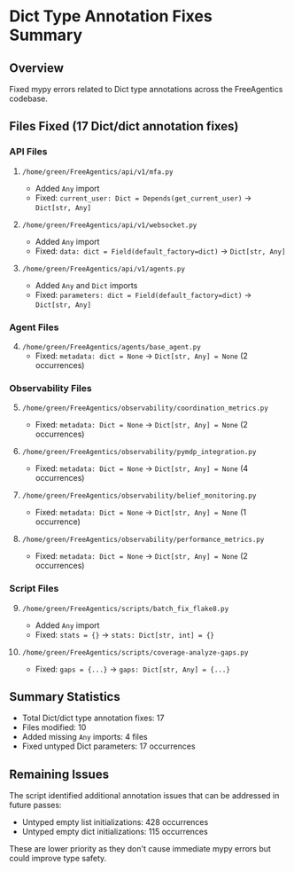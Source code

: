 # Dict Type Annotation Fixes Summary

## Overview
Fixed mypy errors related to Dict type annotations across the FreeAgentics codebase.

## Files Fixed (17 Dict/dict annotation fixes)

### API Files
1. `/home/green/FreeAgentics/api/v1/mfa.py`
   - Added `Any` import
   - Fixed: `current_user: Dict = Depends(get_current_user)` → `Dict[str, Any]`

2. `/home/green/FreeAgentics/api/v1/websocket.py`
   - Added `Any` import
   - Fixed: `data: dict = Field(default_factory=dict)` → `Dict[str, Any]`

3. `/home/green/FreeAgentics/api/v1/agents.py`
   - Added `Any` and `Dict` imports
   - Fixed: `parameters: dict = Field(default_factory=dict)` → `Dict[str, Any]`

### Agent Files
4. `/home/green/FreeAgentics/agents/base_agent.py`
   - Fixed: `metadata: dict = None` → `Dict[str, Any] = None` (2 occurrences)

### Observability Files
5. `/home/green/FreeAgentics/observability/coordination_metrics.py`
   - Fixed: `metadata: Dict = None` → `Dict[str, Any] = None` (2 occurrences)

6. `/home/green/FreeAgentics/observability/pymdp_integration.py`
   - Fixed: `metadata: Dict = None` → `Dict[str, Any] = None` (4 occurrences)

7. `/home/green/FreeAgentics/observability/belief_monitoring.py`
   - Fixed: `metadata: Dict = None` → `Dict[str, Any] = None` (1 occurrence)

8. `/home/green/FreeAgentics/observability/performance_metrics.py`
   - Fixed: `metadata: Dict = None` → `Dict[str, Any] = None` (2 occurrences)

### Script Files
9. `/home/green/FreeAgentics/scripts/batch_fix_flake8.py`
   - Added `Any` import
   - Fixed: `stats = {}` → `stats: Dict[str, int] = {}`

10. `/home/green/FreeAgentics/scripts/coverage-analyze-gaps.py`
    - Fixed: `gaps = {...}` → `gaps: Dict[str, Any] = {...}`

## Summary Statistics
- Total Dict/dict type annotation fixes: 17
- Files modified: 10
- Added missing `Any` imports: 4 files
- Fixed untyped Dict parameters: 17 occurrences

## Remaining Issues
The script identified additional annotation issues that can be addressed in future passes:
- Untyped empty list initializations: 428 occurrences
- Untyped empty dict initializations: 115 occurrences

These are lower priority as they don't cause immediate mypy errors but could improve type safety.
